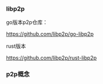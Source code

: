 ### libp2p 

go版本p2p仓库：

https://github.com/libp2p/go-libp2p

rust版本

https://github.com/libp2p/rust-libp2p


### p2p概念